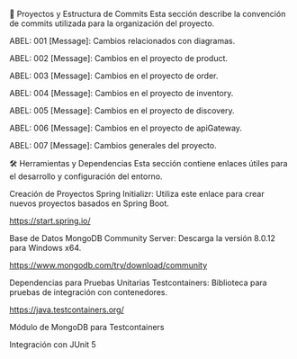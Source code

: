 🚀 Proyectos y Estructura de Commits
Esta sección describe la convención de commits utilizada para la organización del proyecto.

ABEL: 001 [Message]: Cambios relacionados con diagramas.

ABEL: 002 [Message]: Cambios en el proyecto de product.

ABEL: 003 [Message]: Cambios en el proyecto de order.

ABEL: 004 [Message]: Cambios en el proyecto de inventory.

ABEL: 005 [Message]: Cambios en el proyecto de discovery.

ABEL: 006 [Message]: Cambios en el proyecto de apiGateway.

ABEL: 007 [Message]: Cambios generales del proyecto.

🛠️ Herramientas y Dependencias
Esta sección contiene enlaces útiles para el desarrollo y configuración del entorno.

Creación de Proyectos
Spring Initializr: Utiliza este enlace para crear nuevos proyectos basados en Spring Boot.

https://start.spring.io/

Base de Datos
MongoDB Community Server: Descarga la versión 8.0.12 para Windows x64.

https://www.mongodb.com/try/download/community

Dependencias para Pruebas Unitarias
Testcontainers: Biblioteca para pruebas de integración con contenedores.

https://java.testcontainers.org/

Módulo de MongoDB para Testcontainers

Integración con JUnit 5
